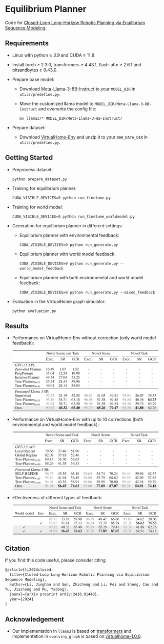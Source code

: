 # Equilibrium Planner

Code for [Closed-Loop Long-Horizon Robotic Planning via Equilibrium Sequence Modeling](https://arxiv.org/abs/2410.01440).

## Requirements

+ Linux with python ≥ 3.9 and CUDA ≥ 11.8.

+ Install torch ≥ 2.3.0, transformers ≥ 4.43.1, flash-attn ≥ 2.6.1 and bitsandbytes ≥ 0.43.0.

+ Prepare base model:

  + Download [Meta-Llama-3-8B-Instruct](https://huggingface.co/meta-llama/Meta-Llama-3-8B-Instruct) to  your `MODEL_DIR` in `utils/predefine.py`.

  + Move the customized llama model to `MODEL_DIR/Meta-Llama-3-8B-Instruct` and overwrite the config file:

    ```shell
    mv llama3/* MODEL_DIR/Meta-Llama-3-8B-Instruct/
    ```

+ Prepare dataset:

  + Download [VirtualHome-Env](http://virtual-home.org/release/programs/programs_processed_precond_nograb_morepreconds.zip) and unzip it to your `RAW_DATA_DIR` in `utils/predefine.py`.

## Getting Started

+ Preprocess dataset:

  ```shell
  python prepare_dataset.py
  ```

+ Training for equilibrium planner:

  ```shell
  CUDA_VISIBLE_DEVICES=0 python run_finetune.py
  ```

+ Training for world model:

  ```shell
  CUDA_VISIBLE_DEVICES=0 python run_finetune_worldmodel.py
  ```

+ Generation for equilibrium planner in different settings:

  + Equilibrium planner with environmental feedback:

    ```shell
    CUDA_VISIBLE_DEVICES=0 python run_generate.py
    ```

  + Equilibrium planner with world model feedback:

    ```shell
    CUDA_VISIBLE_DEVICES=0 python run_generate.py --world_model_feedback
    ```

  + Equilibrium planner with both environmental and world model feedback:

    ```shell
    CUDA_VISIBLE_DEVICES=0 python run_generate.py --mixed_feedback
    ```

+ Evaluation in the VirtualHome graph simulator:

  ```shell
  python evaluation.py
  ```

## Results

+ Performance on VirtualHome-Env without correction (only world model feedback):

  ![table1](assets/table1.png)

+ Performance on VirtualHome-Env with up to 10 corrections (both environmental and world model feedback):

  ![table2](assets/table2.png)

+ Effectiveness of different types of feedback:

  ![table3](assets/table3.png)

## Citation

If you find this code useful, please consider citing:

```
@article{li2024closed,
  title={Closed-Loop Long-Horizon Robotic Planning via Equilibrium Sequence Modeling},
  author={Li, Jinghan and Sun, Zhicheng and Li, Fei and Sheng, Cao and Yu, Jiazhong and Mu, Yadong},
  jounal={arXiv preprint arXiv:2410.01440},
  year={2024}
}
```

## Acknowledgement

+ Our implementation in `llama3` is based on [transformers](https://github.com/huggingface/transformers) and implementation in `evolving_graph` is based on [virtualhome-1.0.0](https://github.com/xavierpuigf/virtualhome/releases/tag/v1.0.0).

